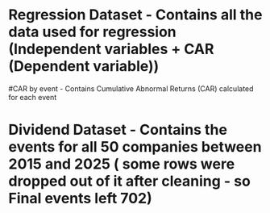 # Regression Dataset - Contains all the data used for regression (Independent variables + CAR (Dependent variable))
#CAR by event - Contains Cumulative Abnormal Returns (CAR) calculated for each event
# Dividend Dataset - Contains the events for all 50 companies between 2015 and 2025 ( some rows were dropped out of it after cleaning - so Final events left 702)
